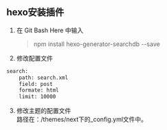 ## hexo安装插件
1. 在 Git Bash Here 中输入
	> npm install hexo-generator-searchdb --save
2. 修改配置文件  
```` xml  
search:  
	path: search.xml  
	field: post  
	formate: html  
	limit: 10000  
````  
3. 修改主题的配置文件  
路径在：/themes/next下的_config.yml文件中。